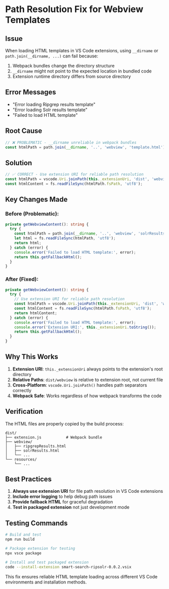 # Path Resolution Fix for Webview Templates

## Issue
When loading HTML templates in VS Code extensions, using `__dirname` or `path.join(__dirname, ...)` can fail because:
1. Webpack bundles change the directory structure
2. `__dirname` might not point to the expected location in bundled code
3. Extension runtime directory differs from source directory

## Error Messages
- "Error loading Ripgrep results template"
- "Error loading Solr results template"  
- "Failed to load HTML template"

## Root Cause
```typescript
// ❌ PROBLEMATIC - __dirname unreliable in webpack bundles
const htmlPath = path.join(__dirname, '..', 'webview', 'template.html');
```

## Solution
```typescript
// ✅ CORRECT - Use extension URI for reliable path resolution
const htmlPath = vscode.Uri.joinPath(this._extensionUri, 'dist', 'webview', 'template.html');
const htmlContent = fs.readFileSync(htmlPath.fsPath, 'utf8');
```

## Key Changes Made

### Before (Problematic):
```typescript
private getWebviewContent(): string {
  try {
    const htmlPath = path.join(__dirname, '..', 'webview', 'solrResults.html');
    let html = fs.readFileSync(htmlPath, 'utf8');
    return html;
  } catch (error) {
    console.error('Failed to load HTML template:', error);
    return this.getFallbackHtml();
  }
}
```

### After (Fixed):
```typescript
private getWebviewContent(): string {
  try {
    // Use extension URI for reliable path resolution
    const htmlPath = vscode.Uri.joinPath(this._extensionUri, 'dist', 'webview', 'solrResults.html');
    const htmlContent = fs.readFileSync(htmlPath.fsPath, 'utf8');
    return htmlContent;
  } catch (error) {
    console.error('Failed to load HTML template:', error);
    console.error('Extension URI:', this._extensionUri.toString());
    return this.getFallbackHtml();
  }
}
```

## Why This Works

1. **Extension URI**: `this._extensionUri` always points to the extension's root directory
2. **Relative Paths**: `dist/webview` is relative to extension root, not current file
3. **Cross-Platform**: `vscode.Uri.joinPath()` handles path separators correctly
4. **Webpack Safe**: Works regardless of how webpack transforms the code

## Verification

The HTML files are properly copied by the build process:
```
dist/
├── extension.js           # Webpack bundle
├── webview/
│   ├── ripgrepResults.html
│   ├── solrResults.html
│   └── ...
└── resources/
    └── ...
```

## Best Practices

1. **Always use extension URI** for file path resolution in VS Code extensions
2. **Include error logging** to help debug path issues
3. **Provide fallback HTML** for graceful degradation
4. **Test in packaged extension** not just development mode

## Testing Commands

```bash
# Build and test
npm run build

# Package extension for testing
npx vsce package

# Install and test packaged extension
code --install-extension smart-search-ripsolr-0.0.2.vsix
```

This fix ensures reliable HTML template loading across different VS Code environments and installation methods.
